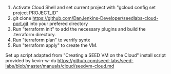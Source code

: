 1. Activate Cloud Shell and set current project with "gcloud config set project PROJECT_ID"
2. git clone https://github.com/DanJenkins-Developer/seedlabs-cloud-port.git into your prefered directory
3. Run "terraform init" to add the necessary plugins and build the .terraform directory.
4. Run "terraform plan" to verrify syntx
5. Run "terraform apply" to create the VM.

Set up script adapted from "Creating a SEED VM on the Cloud" install script provided by kevin-w-du
https://github.com/seed-labs/seed-labs/blob/master/manuals/cloud/seedvm-cloud.md